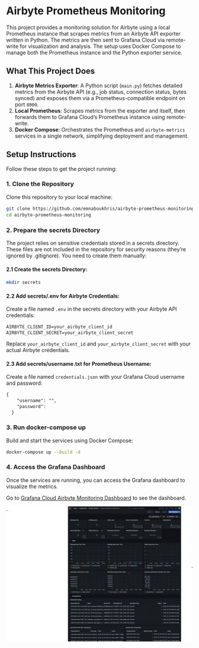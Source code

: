 # Airbyte Prometheus Monitoring
This project provides a monitoring solution for Airbyte using a local Prometheus instance that scrapes metrics from an Airbyte API exporter written in Python. The metrics are then sent to Grafana Cloud via remote-write for visualization and analysis. The setup uses Docker Compose to manage both the Prometheus instance and the Python exporter service.

## What This Project Does

1. **Airbyte Metrics Exporter**: A Python script (`main.py`) fetches detailed metrics from the Airbyte API (e.g., job status, connection status, bytes synced) and exposes them via a Prometheus-compatible endpoint on port `8000`.
2. **Local Prometheus**: Scrapes metrics from the exporter and itself, then forwards them to Grafana Cloud’s Prometheus instance using remote-write.
3. **Docker Compose**: Orchestrates the Prometheus and `airbyte-metrics` services in a single network, simplifying deployment and management.

## Setup Instructions

Follow these steps to get the project running:

### 1. Clone the Repository
Clone this repository to your local machine:

```bash
git clone https://github.com/emnaboukhris/airbyte-prometheus-monitoring.git
cd airbyte-prometheus-monitoring
```

### 2. Prepare the secrets Directory
The project relies on sensitive credentials stored in a secrets directory. These files are not included in the repository for security reasons (they’re ignored by .gitignore). You need to create them manually:

#### 2.1 Create the secrets Directory:
```bash
mkdir secrets
```

#### 2.2 Add secrets/.env for Airbyte Credentials:
Create a file named `.env` in the secrets directory with your Airbyte API credentials:
```
AIRBYTE_CLIENT_ID=your_airbyte_client_id
AIRBYTE_CLIENT_SECRET=your_airbyte_client_secret
```
Replace `your_airbyte_client_id` and `your_airbyte_client_secret` with your actual Airbyte credentials.

#### 2.3 Add secrets/username.txt for Prometheus Username:
Create a file named `credentials.json` with your Grafana Cloud username and password:
```
{
    "username": "",
    "password": 
  }
```

### 3. Run docker-compose up
Build and start the services using Docker Compose:
```bash
docker-compose up --build -d
```

### 4. Access the Grafana Dashboard
Once the services are running, you can access the Grafana dashboard to visualize the metrics.

Go to [Grafana Cloud Airbyte Monitoring Dashboard](https://taico.grafana.net/d/eee8hgm0sv3lse/airbyte-monitoring-dashboard) to see the dashboard.

![Grafana Dashboard](images/Grafana%20Dashboard.png)
